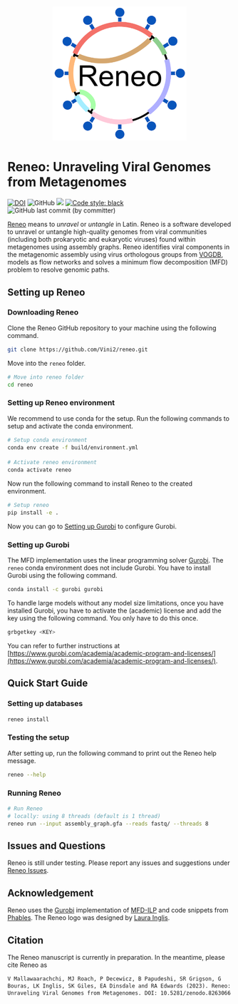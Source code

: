 <p align="center">
  <img src="https://raw.githubusercontent.com/Vini2/reneo/develop/reneo_logo.png" width="300" title="reneo logo" alt="reneo logo">
</p>

Reneo: Unraveling Viral Genomes from Metagenomes
===============

[![DOI](https://zenodo.org/badge/619432085.svg)](https://zenodo.org/badge/latestdoi/619432085)
![GitHub](https://img.shields.io/github/license/vini2/reneo)
[![](https://img.shields.io/static/v1?label=CLI&message=Snaketool&color=blueviolet)](https://github.com/beardymcjohnface/Snaketool)
[![Code style: black](https://img.shields.io/badge/code%20style-black-000000.svg)](https://github.com/psf/black)
![GitHub last commit (by committer)](https://img.shields.io/github/last-commit/Vini2/reneo?color=8a35da)

[Reneo](https://en.wiktionary.org/wiki/reneo) means to *unravel* or *untangle* in Latin. Reneo is a software developed to unravel or untangle high-quality genomes from viral communities (including both prokaryotic and eukaryotic viruses) found within metagenomes using assembly graphs. Reneo identifies viral components in the metagenomic assembly using virus orthologous groups from [VOGDB](https://vogdb.org/), models as flow networks and solves a minimum flow decomposition (MFD) problem to resolve genomic paths.

## Setting up Reneo

### Downloading Reneo

Clone the Reneo GitHub repository to your machine using the following command.

```bash
git clone https://github.com/Vini2/reneo.git
```

Move into the `reneo` folder.


```bash
# Move into reneo folder
cd reneo
```

### Setting up Reneo environment

We recommend to use conda for the setup. Run the following commands to setup and activate the conda environment.

```bash
# Setup conda environment
conda env create -f build/environment.yml

# Activate reneo environment
conda activate reneo
```

Now run the following command to install Reneo to the created environment.

```bash
# Setup reneo
pip install -e .
```

Now you can go to [Setting up Gurobi](#setting-up-gurobi) to configure Gurobi.

### Setting up Gurobi

The MFD implementation uses the linear programming solver [Gurobi](https://www.gurobi.com/). The `reneo` conda environment does not include Gurobi. You have to install Gurobi using the following command.

```bash
conda install -c gurobi gurobi
```

To handle large models without any model size limitations, once you have installed Gurobi, you have to activate the (academic) license and add the key using the following command. You only have to do this once.

```bash
grbgetkey <KEY>
```

You can refer to further instructions at [https://www.gurobi.com/academia/academic-program-and-licenses/](https://www.gurobi.com/academia/academic-program-and-licenses/). 


## Quick Start Guide

### Setting up databases

```bash
reneo install
```

### Testing the setup

After setting up, run the following command to print out the Reneo help message.

```bash
reneo --help
```

### Running Reneo

```bash
# Run Reneo
# locally: using 8 threads (default is 1 thread)
reneo run --input assembly_graph.gfa --reads fastq/ --threads 8
```


##  Issues and Questions

Reneo is still under testing. Please report any issues and suggestions under [Reneo Issues](https://github.com/Vini2/reneo/issues).


## Acknowledgement

Reneo uses the [Gurobi](https://www.gurobi.com/) implementation of [MFD-ILP](https://github.com/algbio/MFD-ILP) and code snippets from [Phables](https://github.com/Vini2/phables/). The Reneo logo was designed by [Laura Inglis](https://fame.flinders.edu.au/people/2021/01/01/laura-inglis).


## Citation

The Reneo manuscript is currently in preparation. In the meantime, please cite Reneo as

```
V Mallawaarachchi, MJ Roach, P Decewicz, B Papudeshi, SR Grigson, G Bouras, LK Inglis, SK Giles, EA Dinsdale and RA Edwards (2023). Reneo: Unraveling Viral Genomes from Metagenomes. DOI: 10.5281/zenodo.8263066
```
